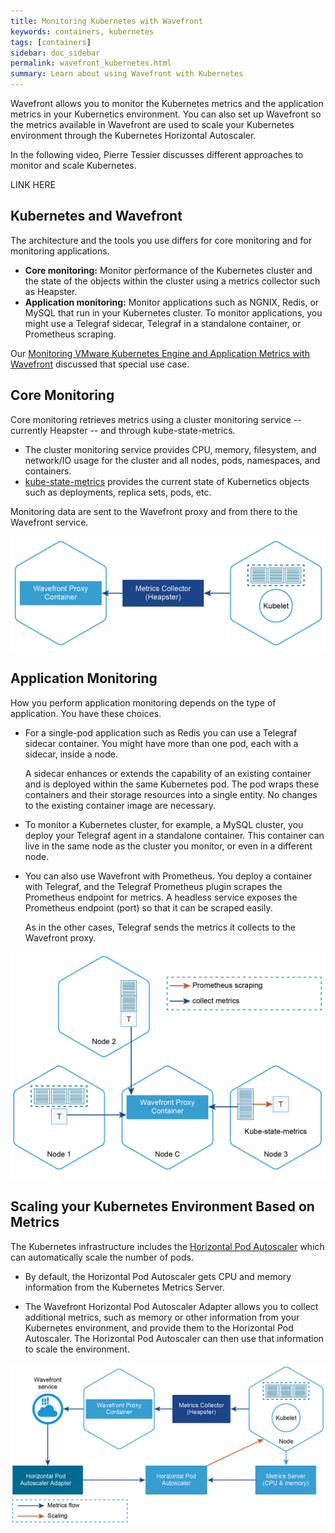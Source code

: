 ```yaml
---
title: Monitoring Kubernetes with Wavefront
keywords: containers, kubernetes
tags: [containers]
sidebar: doc_sidebar
permalink: wavefront_kubernetes.html
summary: Learn about using Wavefront with Kubernetes
---
```

Wavefront allows you to monitor the Kubernetes metrics and the application metrics in your Kubernetics environment. You can also set up Wavefront so the metrics available in Wavefront are used to scale your Kubernetes environment through the Kubernetes Horizontal Autoscaler.

In the following video, Pierre Tessier discusses different approaches to monitor and scale Kubernetes.

LINK HERE


## Kubernetes and Wavefront

The architecture and the tools you use differs for core monitoring and for monitoring applications.

* **Core monitoring:** Monitor performance of the Kubernetes cluster and the state of the objects within the cluster using a metrics collector such as Heapster.
* **Application monitoring:** Monitor applications such as NGNIX, Redis, or MySQL that run in your Kubernetes cluster. To monitor applications, you might use a Telegraf sidecar, Telegraf in a standalone container, or Prometheus scraping.

Our [Monitoring VMware Kubernetes Engine and Application Metrics with Wavefront](https://www.wavefront.com/monitoring-vmware-kubernetes-engine-and-application-metrics-with-wavefront/) discussed that special use case.


## Core Monitoring

Core monitoring retrieves metrics using a cluster monitoring service -- currently Heapster -- and through kube-state-metrics.
* The cluster monitoring service provides CPU, memory, filesystem, and network/IO usage for the cluster and all nodes, pods, namespaces, and containers.
* [kube-state-metrics](https://github.com/kubernetes/kube-state-metrics) provides the current state of Kubernetics objects such as deployments, replica sets, pods, etc.

Monitoring data are sent to the Wavefront proxy and from there to the Wavefront service.

![kubernetes core monitoring](/images/kubernetes_core.jpeg)

## Application Monitoring

How you perform application monitoring depends on the type of application. You have these choices.
* For a single-pod application such as Redis you can use a Telegraf sidecar container. You might have more than one pod, each with a sidecar, inside a node.

  A sidecar enhances or extends the capability of an existing container and is deployed within the same Kubernetes pod. The pod wraps these containers and their storage resources into a single entity. No changes to the existing container image are necessary.

* To monitor a Kubernetes cluster, for example, a MySQL cluster, you deploy your Telegraf agent in a standalone container. This container can live in the same node as the cluster you monitor, or even in a different node.
* You can also use Wavefront with Prometheus. You deploy a container with Telegraf, and the Telegraf Prometheus plugin scrapes the Prometheus endpoint for metrics. A headless service exposes the Prometheus endpoint (port) so that it can be scraped easily.

  As in the other cases, Telegraf sends the metrics it collects to the Wavefront proxy.

![kubernetes application monitoring](/images/kubernetes_apps.jpg)

## Scaling your Kubernetes Environment Based on Metrics

The Kubernetes infrastructure includes the [Horizontal Pod Autoscaler](https://kubernetes.io/docs/tasks/run-application/horizontal-pod-autoscale/) which can automatically scale the number of pods.

* By default, the Horizontal Pod Autoscaler gets CPU and memory information from the Kubernetes Metrics Server.

* The Wavefront Horizontal Pod Autoscaler Adapter allows you to collect additional metrics, such as memory or other information from your Kubernetes environment, and provide them to the Horizontal Pod Autoscaler. The Horizontal Pod Autoscaler can then use that information to scale the environment.

![kubernetes scaling](/images/kubernetes_scaling.jpg)

